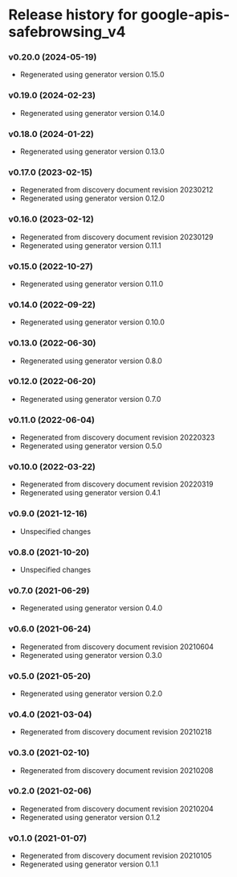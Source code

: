# Release history for google-apis-safebrowsing_v4

### v0.20.0 (2024-05-19)

* Regenerated using generator version 0.15.0

### v0.19.0 (2024-02-23)

* Regenerated using generator version 0.14.0

### v0.18.0 (2024-01-22)

* Regenerated using generator version 0.13.0

### v0.17.0 (2023-02-15)

* Regenerated from discovery document revision 20230212
* Regenerated using generator version 0.12.0

### v0.16.0 (2023-02-12)

* Regenerated from discovery document revision 20230129
* Regenerated using generator version 0.11.1

### v0.15.0 (2022-10-27)

* Regenerated using generator version 0.11.0

### v0.14.0 (2022-09-22)

* Regenerated using generator version 0.10.0

### v0.13.0 (2022-06-30)

* Regenerated using generator version 0.8.0

### v0.12.0 (2022-06-20)

* Regenerated using generator version 0.7.0

### v0.11.0 (2022-06-04)

* Regenerated from discovery document revision 20220323
* Regenerated using generator version 0.5.0

### v0.10.0 (2022-03-22)

* Regenerated from discovery document revision 20220319
* Regenerated using generator version 0.4.1

### v0.9.0 (2021-12-16)

* Unspecified changes

### v0.8.0 (2021-10-20)

* Unspecified changes

### v0.7.0 (2021-06-29)

* Regenerated using generator version 0.4.0

### v0.6.0 (2021-06-24)

* Regenerated from discovery document revision 20210604
* Regenerated using generator version 0.3.0

### v0.5.0 (2021-05-20)

* Regenerated using generator version 0.2.0

### v0.4.0 (2021-03-04)

* Regenerated from discovery document revision 20210218

### v0.3.0 (2021-02-10)

* Regenerated from discovery document revision 20210208

### v0.2.0 (2021-02-06)

* Regenerated from discovery document revision 20210204
* Regenerated using generator version 0.1.2

### v0.1.0 (2021-01-07)

* Regenerated from discovery document revision 20210105
* Regenerated using generator version 0.1.1

